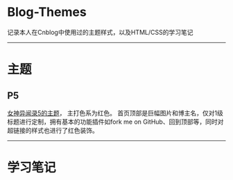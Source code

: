 # Blog-Themes
记录本人在Cnblog中使用过的主题样式，以及HTML/CSS的学习笔记

------------------

# 主题

## P5
[女神异闻录5的主题](https://github.com/SouthBegonia/Blog-Themes/tree/master/Theme_P5)， 主打色系为红色。
首页顶部是巨幅图片和博主名，仅对1级标题进行定制，拥有基本的功能插件如fork me on GitHub、回到顶部等，同时对超链接的样式也进行了红色装饰。


------------------

# 学习笔记